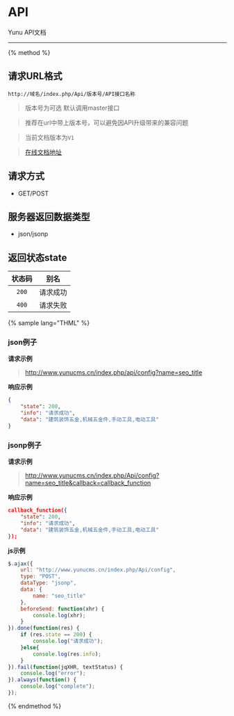# API

Yunu API文档

---

{% method %}

## 请求URL格式

    http://域名/index.php/Api/版本号/API接口名称

> 版本号为可选 默认调用master接口

> 推荐在url中带上版本号，可以避免因API升级带来的兼容问题

> 当前文档版本为`V1`

> [在线文档地址](https://mkzxcvbnm.gitbooks.io/api/content/)

## 请求方式

* GET/POST

## 服务器返回数据类型

* json/jsonp

## 返回状态state

|状态码|别名|
|:----:|:--:|
|`200`|请求成功|
|`400`|请求失败|

{% sample lang="THML" %}

### json例子

**请求示例**

> http://www.yunucms.cn/index.php/api/config?name=seo_title

**响应示例**

```json
{
    "state": 200,
    "info": "请求成功",
    "data": "建筑装饰五金,机械五金件,手动工具,电动工具"
}
```

### jsonp例子

**请求示例**

> http://www.yunucms.cn/index.php/Api/config?name=seo_title&callback=callback_function

**响应示例**

```json
callback_function({
    "state": 200,
    "info": "请求成功",
    "data": "建筑装饰五金,机械五金件,手动工具,电动工具"
});
```

**js示例**
```js
$.ajax({
    url: "http://www.yunucms.cn/index.php/Api/config",
    type: "POST",
    dataType: "jsonp",
    data: {
        name: "seo_title"
    },
    beforeSend: function(xhr) {
        console.log(xhr);
    }
}).done(function(res) {
    if (res.state == 200) {
        console.log("请求成功");
    }else{
        console.log(res.info);
    }
}).fail(function(jqXHR, textStatus) {
    console.log("error");
}).always(function() {
    console.log("complete");
});
```

{% endmethod %}
